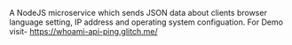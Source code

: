 A NodeJS microservice which sends JSON data about clients browser language setting, IP address and operating system configuation. For Demo visit- https://whoami-api-ping.glitch.me/


